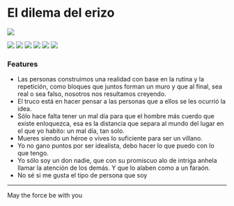 # El dilema del erizo

![](https://1.bp.blogspot.com/-UgRsa8shd44/XfDGBcO1EII/AAAAAAAACBE/q7kKHYallvYQPskLzW2KzAAaV-Zkm4VwACLcBGAsYHQ/s1600/cuidados-requerimientos-erizos-de-tierra.jpg)

![](https://img.shields.io/github/stars/pandao/editor.md.svg) ![](https://img.shields.io/github/forks/pandao/editor.md.svg) ![](https://img.shields.io/github/tag/pandao/editor.md.svg) ![](https://img.shields.io/github/release/pandao/editor.md.svg) ![](https://img.shields.io/github/issues/pandao/editor.md.svg) ![](https://img.shields.io/bower/v/editor.md.svg)

### Features
- Las personas construimos una realidad con base en la rutina y la repetición, como bloques 
que juntos forman un muro y que al final, sea real o sea falso, nosotros nos resultamos creyendo.
- El truco está en hacer pensar a las personas que a ellos se les ocurrió la idea.
- Sólo hace falta tener un mal día para que el hombre más cuerdo que existe enloquezca, esa es la distancia que separa al mundo del lugar en el que yo habito: un mal día, tan solo.
- Mueres siendo un héroe o vives lo suficiente para ser un villano.
- Yo no gano puntos por ser idealista, debo hacer lo que puedo con lo que tengo.
- Yo sólo soy un don nadie, que con su promiscuo alo de intriga anhela llamar la atención de los demás. Y que lo alaben como a un faraón.
- No sé si me gusta el tipo de persona que soy
--------------------------------------------------------------------------------------

May the force be with you
